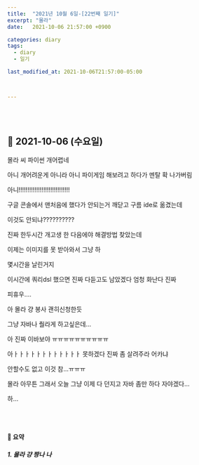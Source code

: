 ```yaml
---
title:  "2021년 10월 6일-[22번째 일기]"
excerpt: "몰라"
date:   2021-10-06 21:57:00 +0900

categories: diary
tags:
  - diary
  - 일기

last_modified_at: 2021-10-06T21:57:00-05:00



---
```


<br/>

<br/>

## 🧾 2021-10-06 (수요일)

몰라 씨 파이썬 개어렵네

아니 개어려운게 아니라 아니 파이게임 해보려고 하다가 멘탈 확 나가버림

아니!!!!!!!!!!!!!!!!!!!!!!!!!!!!!

구글 콘솔에서 맨처음에 했다가 안되는거 깨닫고 구름 ide로 옮겼는데

이것도 안되냐??????????

진짜 한두시간 개고생 한 다음에야 해결방법 찾았는데

이제는 이미지를 못 받아와서 그냥 하

몇시간을 날린거지

이시간에 쿼리dsl 했으면 진짜 다듣고도 남았겠다 엄청 화난다 진짜

피휴우....

아 몰라 걍 봉사 괜히신청한듯

그냥 자바나 줠라게 하고싶은데...

아 진짜 이바보야 ㅠㅠㅠㅠㅠㅠㅠㅠㅠㅠ

아ㅏㅏㅏㅏㅏㅏㅏㅏㅏㅏㅏㅏ 못하겠다 진짜 좀 살려주라 어카냐

안할수도 없고 이것 참...ㅠㅠㅠ

몰라 아무튼 그래서 오늘 그냥 이제 다 던지고 자바 좀만 하다 자야겠다...

하...

<br/>

<br/>

#### 🧾 요약

##### 1. 몰라 걍 짱나 나







